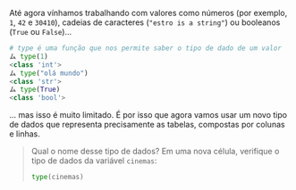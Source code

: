Até agora vínhamos trabalhando com valores como números (por exemplo, `1`, `42` e `30410`), cadeias de caracteres (`"estro is a string"`) ou booleanos (`True` ou ` False `)...

```python
# type é uma função que nos permite saber o tipo de dado de um valor
ム type(1)
<class 'int'>
ム type("olá mundo")
<class 'str'>
ム type(True)
<class 'bool'>
```
... mas isso é muito limitado. É por isso que agora vamos usar um novo tipo de dados que representa precisamente as tabelas, compostas por colunas e linhas.

> Qual o nome desse tipo de dados? Em uma nova célula, verifique o tipo de dados da variável `cinemas`:
>
> ```python
> type(cinemas)
> ```
>
